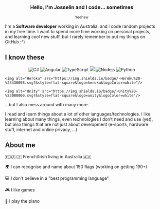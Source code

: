 <h3 align="center">Hello, I'm Josselin and I code... sometimes</h3>
<p align="center"><sub>Yeehaw</sub></p>
I'm a <b>Software developer</b> working in Australia, and I code random projects in my free time.
I want to spend more time working on personal projects, and learning cool new stuff, but I rarely remember to put my things on GitHub :^)


<h2>I know these</h2>
<p align="center">
    <img alt="C#" src="https://img.shields.io/badge/-C%23%20-%23007ACF.svg?&style=flat-square&logo=c-sharp&logoColor=white"/>
    <img alt="Angular" src="https://img.shields.io/badge/-Angular%20-%23DD0031.svg?&style=flat-square&logo=angular&logoColor=white"/>
    <img alt="TypeScript" src="https://img.shields.io/badge/-TypeScript-007ACC?style=flat-square&logo=typescript&logoColor=white"/>
    <img src="https://img.shields.io/badge/SASS%20-hotpink.svg?&style=flat-square&logo=SASS&logoColor=white"/>
    <img alt="Nodejs" src="https://img.shields.io/badge/-Nodejs-43853d?style=flat-square&logo=Node.js&logoColor=white"/>
    <img alt="Python" src="https://img.shields.io/badge/-Python-F9A03C?style=flat-square&logo=python&logoColor=white"/>
 
    <img alt="Heroku" src="https://img.shields.io/badge/-Heroku%20-%23430098.svg?&style=flat-square&logo=heroku&logoColor=white"/>
<!--     <img alt="Jenkins" src="https://img.shields.io/badge/-Jenkins%20-%232C5263.svg?&style=flat-square&logo=jenkins&logoColor=white"/> -->
    <img alt="Unity" src="https://img.shields.io/badge/-Unity%20-%23000000.svg?&style=flat-square&logo=unity&logoColor=white"/>
</p>
<p>
...but I also mess around with many more. 
    
I read and learn things about a lot of other languages/technologies. I like learning about many things, even technologies I don't need and use (yet), but also          things that are not just about development (e-sports, hardware stuff, internet and online privacy, ...)</p>

<h2> About me</h2>
<p>🇫🇷/🇮🇪 French/Irish living in Australia 🇦🇺</p>
<p>🌍 I can recognise and name about 150 flags (working on getting 190+)</p>
<p>💻 I don't believe in a "best programming language"</p>
<p>🎮 I like games </p>
<p>🎹 I play the piano</p>
